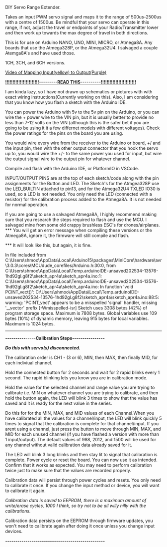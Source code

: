 
DIY Servo Range Extender. 

Takes an input PWM servo signal and maps it to the range of 500us-2500us with a centre of 1500us. Be mindful that your servo can operate in this range, if not, adjust the travel or endpoints of your Radio/Transmitter lower and then work up towards the max degree of travel in both directions. 

This is for use on Arduino NANO, UNO, MINI, MICRO, or Atmega8A. Any boards that use the Atmega328P, or the Atmega32U4. 
I salvaged a couple Atemga8A's and have used those. 

1CH, 3CH, and 6CH versions.

[Video of Mapping Input(yellow) to Output(Purple)](https://www.youtube.com/watch?v=Vm6HTiFYYLE&ab_channel=Brownsy67)

<ins>**!!!!!!!!!!!!!!!!!!!!!!!---------READ THIS----------!!!!!!!!!!!!!!!!!!!!!!!!**</ins>

 I am kinda lazy, so I have not drawn up schematics or pictures with with exact wiring instructions(Currently working on this). Also,  I am considering that you know how you flash a sketch with the Arduino IDE. 

You can power the Arduino with 5v to the 5v pin on the Arduino, or you can wire the + power wire to the VIN pin, but it is usually better to provide no less than 7-12 volts on the VIN (although this is the safer bet if you are going to be using it it a few differnet models with different voltages). Check the power ratings for the pins on the board you are using.

You would wire every wire from the receiver to the Arduino or board, +/ and the input pin, then with the other output connector that you hook the servo up to, you would wire the +/- to the same power you used for input, but wire the output signal wire to the output pin for whatever channel. 


Compile and flash with the Arduino IDE, or PlatformIO in VSCode. 


INPUT/OUTPUT PINS are at the top of each sketch/code along with the pin assignments for the Button and LED. The Sketch's for the Atmgea328P use the LED_BUILTIN attached to pin13, and for the Atmega32U4 TXLED IO30 is used, so a LED is not needed. You only need the LED (connected with a resistor) for the calibration process added to the Atmega8A. It is not needed for normal operation.

If you are going to use a salvaged Atmega8A, I highly recommend making sure that you research the steps required to flash and use the MCU. I salvaged mine from some old crappy brushless ESC's for drones/airplanes. 
*** You will get an error message when compiling these versions or the Atmega8A, ignore it, the firmware will still compile and flash. 


*** It will look like this, but again, it is fine. 

In file included from C:\Users\shmoo\AppData\Local\Arduino15\packages\MiniCore\hardware\avr\3.0.3\cores\MCUdude_corefiles/Arduino.h:30:0,
                 from C:\Users\shmoo\AppData\Local\Temp\.arduinoIDE-unsaved202534-13576-1hd92gl.g8f2\sketch_apr4a\sketch_apr4a.ino:1:
C:\Users\shmoo\AppData\Local\Temp\.arduinoIDE-unsaved202534-13576-1hd92gl.g8f2\sketch_apr4a\sketch_apr4a.ino: In function 'void PCINT_vect()':
C:\Users\shmoo\AppData\Local\Temp\.arduinoIDE-unsaved202534-13576-1hd92gl.g8f2\sketch_apr4a\sketch_apr4a.ino:88:5: warning: 'PCINT_vect' appears to be a misspelled 'signal' handler, missing '__vector' prefix [-Wmisspelled-isr]
Sketch uses 3308 bytes (42%) of program storage space. Maximum is 7808 bytes.
Global variables use 109 bytes (10%) of dynamic memory, leaving 915 bytes for local variables. Maximum is 1024 bytes.

***


**---------------Calibration Steps----------------**

***Do this with servo(s) disconnected.***

The calibration order is CH1 - (3 or 6), MIN, then MAX, then finally MID, for each indiviual channel.

Hold the connected button for 2 seconds and wait for 2 rapid blinks every 1 second. The rapid blinking lets you know you are in calibration mode.

 Hold the value for the selected channel and range value you are trying to calibrate i.e. MIN on whatever channel you are trying to calibrate, and then hold the button again, the LED will blink 3 times to show that the value has saved and it is ready for the next value in the series. 

Do this for for the MIN, MAX, and MID values of each Channel.When you have calibrated all the values for a channel/input, the LED will blink quickly 5 times to signal that the calibration is complete for that channel/input. If you arent using a channel, just press the button to move through MIN, MAX, and MID for each unused channel (if you have flashed a version with more than 1 input/output). The default values of 988, 2012, and 1500 will be used for any channel without valid calibration data already saved for it. 

The LED will blink 3 long blinks and then stay lit to signal that calibration is complete. Power cycle or reset the board. You can now use it as intended. Confirm that it works as expected. You may need to perform calibration twice just to make sure that the values are recorded properly. 

Calibration data will persist through power cycles and resets. You only need to calibrate it once. If you change the input method or device, you will want to calibrate it again. 

*Calibration data is saved to EEPROM, there is a maximum amount of write/erase cycles, 1000 I think, so try not to be all willy nilly with the calibrations.*

Calibration data persists on the EEPROM through firmware updates, you won't need to calibrate again after doing it once unless you change input devices. 

**-------------------------------------------------**




